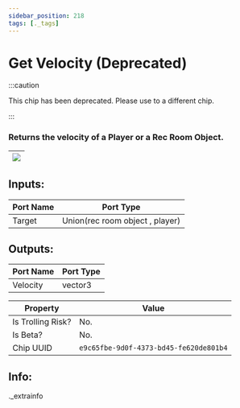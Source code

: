 ```yaml
---
sidebar_position: 218
tags: [._tags]
---
```


# Get Velocity (Deprecated)
:::caution

This chip has been deprecated. Please use to a different chip.

:::

### Returns the velocity of a Player or a Rec Room Object.

| ![](https://images-ext-2.discordapp.net/external/MPmIaQzlEPmgGWlgi-WxBBXt0Bjv_zWPkg1y1f_sy3s/https/www.recroomcircuits.com/image/circuit/absolute-value?width=206&height=108) |
|-----|

## Inputs:
| Port Name | Port Type |
|-----------|-----------|
| Target | Union(rec room object , player) |

## Outputs:
| Port Name | Port Type |
|-----------|-----------|
| Velocity | vector3 | 

| Property  | Value |
|-------------------|-----------|
| Is Trolling Risk? | No. |
| Is Beta? | No. |
| Chip UUID | `e9c65fbe-9d0f-4373-bd45-fe620de801b4` |

## Info:
._extrainfo